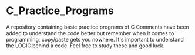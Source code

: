 # C_Practice_Programs
A repository containing basic practice programs of C
Comments have been added to understand the code better but remember when it comes to programming, copy/paste gets you nowhere. It's important to understand the LOGIC behind a code. Feel free to study these and good luck.
